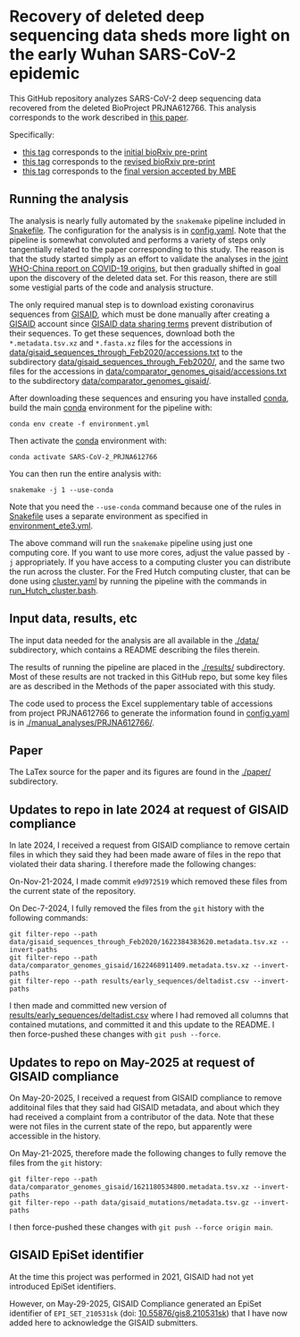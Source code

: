 # Recovery of deleted deep sequencing data sheds more light on the early Wuhan SARS-CoV-2 epidemic
This GitHub repository analyzes SARS-CoV-2 deep sequencing data recovered from the deleted BioProject PRJNA612766.
This analysis corresponds to the work described in [this paper](https://doi.org/10.1093/molbev/msab246).

Specifically:

 - [this tag](https://github.com/jbloom/SARS-CoV-2_PRJNA612766/tree/initial_bioRxiv_version) corresponds to the [initial bioRxiv pre-print](https://www.biorxiv.org/content/10.1101/2021.06.18.449051v1)
 - [this tag](https://github.com/jbloom/SARS-CoV-2_PRJNA612766/tree/second_bioRxiv_version) corresponds to the [revised bioRxiv pre-print](https://www.biorxiv.org/content/10.1101/2021.06.18.449051v2)
 - [this tag](https://github.com/jbloom/SARS-CoV-2_PRJNA612766/tree/published_MBE_version) corresponds to the [final version accepted by MBE](https://doi.org/10.1093/molbev/msab246)

## Running the analysis
The analysis is nearly fully automated by the `snakemake` pipeline included in [Snakefile](Snakefile).
The configuration for the analysis is in [config.yaml](config.yaml).
Note that the pipeline is somewhat convoluted and performs a variety of steps only tangentially related to the paper corresponding to this study.
The reason is that the study started simply as an effort to validate the analyses in the [joint WHO-China report on COVID-19 origins](https://www.who.int/publications/i/item/who-convened-global-study-of-origins-of-sars-cov-2-china-part), but then gradually shifted in goal upon the discovery of the deleted data set.
For this reason, there are still some vestigial parts of the code and analysis structure.

The only required manual step is to download existing coronavirus sequences from [GISAID](https://www.gisaid.org/), which must be done manually after creating a [GISAID](https://www.gisaid.org/) account since [GISAID data sharing terms](https://www.gisaid.org/help/faq/) prevent distribution of their sequences.
To get these sequences, download both the `*.metadata.tsv.xz` and `*.fasta.xz` files for the accessions in [data/gisaid_sequences_through_Feb2020/accessions.txt](data/gisaid_sequences_through_Feb2020/accessions.txt) to the subdirectory [data/gisaid_sequences_through_Feb2020/](data/gisaid_sequences_through_Feb2020/), and the same two files for the accessions in [data/comparator_genomes_gisaid/accessions.txt](data/comparator_genomes_gisaid/accessions.txt) to the subdirectory [data/comparator_genomes_gisaid/](data/comparator_genomes_gisaid/). 

After downloading these sequences and ensuring you have installed [conda](https://docs.conda.io/en/latest/), build the main [conda](https://docs.conda.io/en/latest/) environment for the pipeline with:

    conda env create -f environment.yml

Then activate the [conda](https://docs.conda.io/en/latest/) environment with:

    conda activate SARS-CoV-2_PRJNA612766

You can then run the entire analysis with:

    snakemake -j 1 --use-conda

Note that you need the `--use-conda` command because one of the rules in [Snakefile](Snakefile) uses a separate environment as specified in [environment_ete3.yml](environment_ete3.yml).

The above command will run the `snakemake` pipeline using just one computing core.
If you want to use more cores, adjust the value passed by `-j` appropriately.
If you have access to a computing cluster you can distribute the run across the cluster.
For the Fred Hutch computing cluster, that can be done using [cluster.yaml](cluster.yaml) by running the pipeline with the commands in [run_Hutch_cluster.bash](run_Hutch_cluster.bash).

## Input data, results, etc
The input data needed for the analysis are all available in the [./data/](data) subdirectory, which contains a README describing the files therein.

The results of running the pipeline are placed in the [./results/](results) subdirectory.
Most of these results are not tracked in this GitHub repo, but some key files are as described in the Methods of the paper associated with this study.

The code used to process the Excel supplementary table of accessions from project PRJNA612766 to generate the information found in [config.yaml](config.yaml) is in [./manual_analyses/PRJNA612766/](manual_analyses/PRJNA612766).

## Paper
The LaTex source for the paper and its figures are found in the [./paper/](paper) subdirectory.

## Updates to repo in late 2024 at request of GISAID compliance
In late 2024, I received a request from GISAID compliance to remove certain files in which they said they had been made aware of files in the repo that violated their data sharing.
I therefore made the following changes:

On-Nov-21-2024, I made commit `e9d972519` which removed these files from the current state of the repository.

On Dec-7-2024, I fully removed the files from the `git` history with the following commands:
```
git filter-repo --path data/gisaid_sequences_through_Feb2020/1622384383620.metadata.tsv.xz --invert-paths
git filter-repo --path data/comparator_genomes_gisaid/1622468911409.metadata.tsv.xz --invert-paths
git filter-repo --path results/early_sequences/deltadist.csv --invert-paths
```
I then made and committed new version of [results/early_sequences/deltadist.csv](results/early_sequences/deltadist.csv) where I had removed all columns that contained mutations, and committed it and this update to the README.
I then force-pushed these changes with `git push --force`.

## Updates to repo on May-2025 at request of GISAID compliance
On May-20-2025, I received a request from GISAID compliance to remove additoinal files that they said had GISAID metadata, and about which they had received a complaint from a contributor of the data.
Note that these were not files in the current state of the repo, but apparently were accessible in the history.

On May-21-2025, therefore made the following changes to fully remove the files from the `git` history:
```
git filter-repo --path data/comparator_genomes_gisaid/1621180534800.metadata.tsv.xz --invert-paths
git filter-repo --path data/gisaid_mutations/metadata.tsv.gz --invert-paths
```

I then force-pushed these changes with `git push --force origin main`.

## GISAID EpiSet identifier
At the time this project was performed in 2021, GISAID had not yet introduced EpiSet identifiers.

However, on May-29-2025, GISAID Compliance generated an EpiSet identifier of `EPI_SET_210531sk` (doi: [10.55876/gis8.210531sk](https://epicov.org/epi3/epi_set/210531sk?main=true)) that I have now added here to acknowledge the GISAID submitters.
